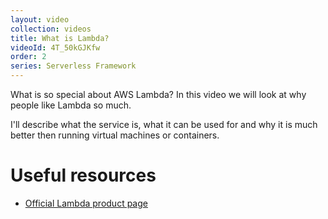 ```yaml
---
layout: video
collection: videos
title: What is Lambda?
videoId: 4T_50kGJKfw
order: 2
series: Serverless Framework
---
```


What is so special about AWS Lambda? In this video we will look at why people like Lambda so much.

I'll describe what the service is, what it can be used for and why it is much better then running virtual machines or containers.

# Useful resources
* <a href="https://aws.amazon.com/lambda/" target="_blank">Official Lambda product page</a>